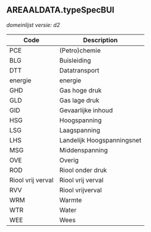 ## AREAALDATA.typeSpecBUI

*domeinlijst versie: d2* 

 |Code |Description	|
|	---	|	---	|
| PCE | (Petro)chemie |
| BLG | Buisleiding |
| DTT | Datatransport |
| energie | energie |
| GHD | Gas hoge druk |
| GLD | Gas lage druk |
| GID | Gevaarlijke inhoud |
| HSG | Hoogspanning |
| LSG | Laagspanning |
| LHS | Landelijk Hoogspanningsnet |
| MSG | Middenspanning |
| OVE | Overig |
| ROD | Riool onder druk |
| Riool vrij verval | Riool vrij verval |
| RVV | Riool vrijverval |
| WRM | Warmte |
| WTR | Water |
| WEE | Wees |
